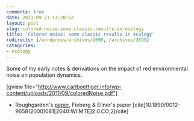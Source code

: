 ```yaml
---
comments: true
date: 2011-09-21 13:20:52
layout: post
slug: colored-noise-some-classic-results-in-ecology
title: 'Colored noise: some classic results in ecology'
redirects: [/wordpress/archives/2699, /archives/2699]
categories:
- ecology
---
```


Some of my early notes & derivations on the impact of red environmental noise on population dynamics.

[gview file="http://www.carlboettiger.info/wp-content/uploads/2011/09/coloredNoise.pdf"]



	
  * Roughgarden's [paper](http://www.jstor.org/stable/2459866), Fieberg & Ellner's paper [cite]10.1890/0012-9658(2000)081[2040:WIIMTE]2.0.CO;2[/cite]


